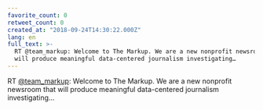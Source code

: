 ```yaml
---
favorite_count: 0
retweet_count: 0
created_at: "2018-09-24T14:30:22.000Z"
lang: en
full_text: >-
  RT @team_markup: Welcome to The Markup. We are a new nonprofit newsroom that
  will produce meaningful data-centered journalism investigating…
---
```


RT [@team_markup](https://twitter.com/team_markup): Welcome to The Markup. We
are a new nonprofit newsroom that will produce meaningful data-centered
journalism investigating…
